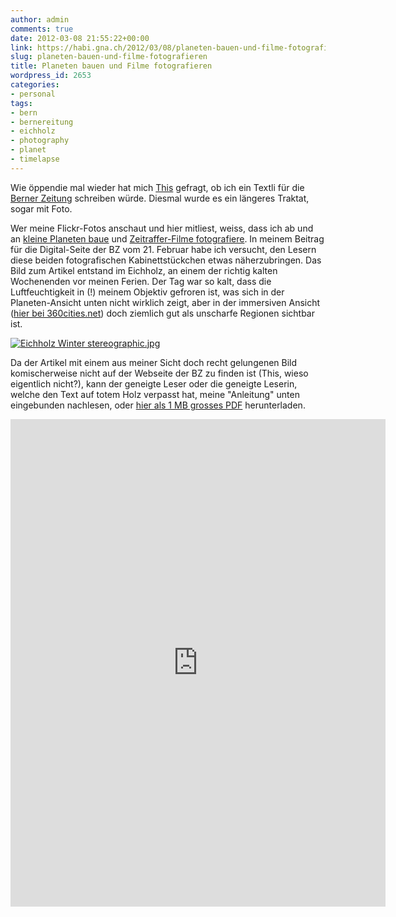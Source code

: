 ```yaml
---
author: admin
comments: true
date: 2012-03-08 21:55:22+00:00
link: https://habi.gna.ch/2012/03/08/planeten-bauen-und-filme-fotografieren/
slug: planeten-bauen-und-filme-fotografieren
title: Planeten bauen und Filme fotografieren
wordpress_id: 2653
categories:
- personal
tags:
- bern
- bernereitung
- eichholz
- photography
- planet
- timelapse
---
```


Wie öppendie mal wieder hat mich [This](http://www.borniert.com/) gefragt, ob ich ein Textli für die [Berner Zeitung](http://www.bernerzeitung.ch/) schreiben würde.
Diesmal wurde es ein längeres Traktat, sogar mit Foto.

Wer meine Flickr-Fotos anschaut und hier mitliest, weiss, dass ich ab und an [kleine Planeten baue](http://www.flickr.com/photos/habi/sets/72157627396346402/) und [Zeitraffer-Filme fotografiere](https://vimeo.com/album/1864912).
In meinem Beitrag für die Digital-Seite der BZ vom 21. Februar habe ich versucht, den Lesern diese beiden fotografischen Kabinettstückchen etwas näherzubringen.
Das Bild zum Artikel entstand im Eichholz, an einem der richtig kalten Wochenenden vor meinen Ferien.
Der Tag war so kalt, dass die Luftfeuchtigkeit in (!) meinem Objektiv gefroren ist, was sich in der Planeten-Ansicht unten nicht wirklich zeigt, aber in der immersiven Ansicht ([hier bei 360cities.net](http://www.360cities.net/image/bern-eichholz-winter)) doch ziemlich gut als unscharfe Regionen sichtbar ist.

[![Eichholz Winter stereographic.jpg](https://habi.gna.ch/wp-content/uploads/2012/03/Eichholz-Winter-stereographic-tm.jpg)](https://habi.gna.ch/wp-content/uploads/2012/03/Eichholz-Winter-stereographic.jpg)

Da der Artikel mit einem aus meiner Sicht doch recht gelungenen Bild komischerweise nicht auf der Webseite der BZ zu finden ist (This, wieso eigentlich nicht?), kann der geneigte Leser oder die geneigte Leserin, welche den Text auf totem Holz verpasst hat, meine "Anleitung" unten eingebunden nachlesen, oder [hier als 1 MB grosses PDF](https://habi.gna.ch/wp-content/uploads/2012/03/BZ-digital-planeten_im_zeitraffer.pdf) herunterladen.

<iframe src="http://docs.google.com/viewer?url=http%3A%2F%2Fhabi.gna.ch%2Fwp-content%2Fuploads%2F2012%2F03%2FBZ-digital-planeten_im_zeitraffer.pdf&amp;embedded=true" style="border: none;" width="600" height="780"></iframe>
